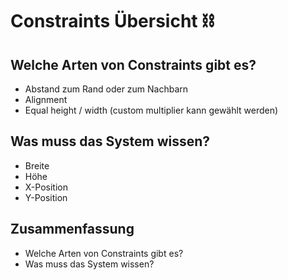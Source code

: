# Constraints Übersicht ⛓️

## Welche Arten von Constraints gibt es?
- Abstand zum Rand oder zum Nachbarn
- Alignment
- Equal height / width (custom multiplier kann gewählt werden)

## Was muss das System wissen?
- Breite
- Höhe
- X-Position
- Y-Position

## Zusammenfassung
- Welche Arten von Constraints gibt es?
- Was muss das System wissen?
